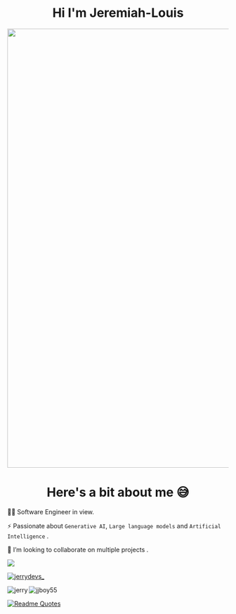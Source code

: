 <h1 align="center">Hi I'm Jeremiah-Louis</h1> 
<img src="https://github.com/Anmol-Baranwal/Cool-GIFs-For-GitHub/assets/74038190/0c7eb6ed-663b-4ce4-bfbd-18239a38ba1b" width="1000">

<h1 align="center">Here's a bit about me 😅</h1>

👨‍💻 Software Engineer in view.

⚡️ Passionate about `Generative AI`, `Large language models` and `Artificial Intelligence` .

👯 I’m looking to collaborate on multiple projects . 


![](https://komarev.com/ghpvc/?username=jjboy55&color=blue)
<p align="left"> <a href="https://twitter.com/jerrydevs_" target="blank"><img src="https://img.shields.io/twitter/follow/jerrydevs_?logo=twitter&style=for-the-badge" alt="jerrydevs_" /></a> </p>

<p><img align="left" src="https://github-readme-stats.vercel.app/api/top-langs?username=jjboy55&show_icons=true&locale=en&layout=compact&theme=onedark" alt="jerry" /></p> <p><img align="center" src="https://github-readme-streak-stats.herokuapp.com/?user=jjboy55&theme=onedark" alt="jjboy55" /></p>

[![Readme Quotes](https://quotes-github-readme.vercel.app/api?type=horizontal&theme=dark)](https://github.com/piyushsuthar/github-readme-quotes)
